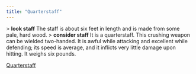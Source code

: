 ```yaml
---
title: "Quarterstaff"
---
```


\> **look staff**
The staff is about six feet in length and is made from some pale, hard
wood.
\> **consider staff**
It is a quarterstaff.
This crushing weapon can be wielded two-handed.
It is awful while attacking and excellent while defending; its speed is
average, and it inflicts very little damage upon hitting.
It weighs six pounds.

[Quarterstaff](Category:_Smiting_weapons "wikilink")